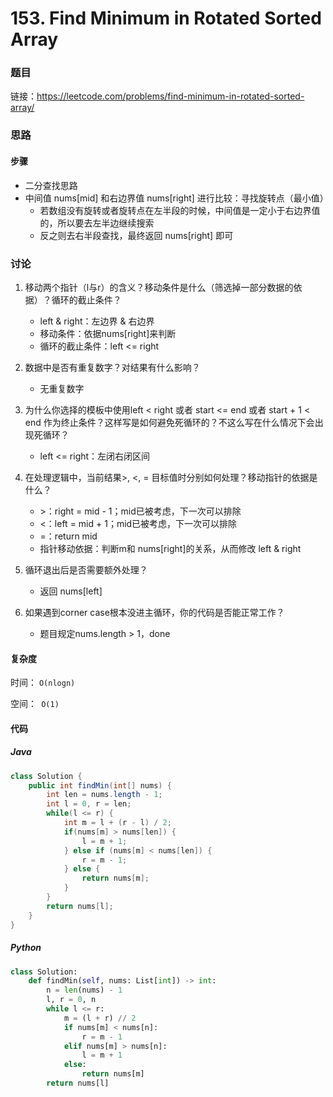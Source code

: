 

# 153. Find Minimum in Rotated Sorted Array

### 题目

链接：https://leetcode.com/problems/find-minimum-in-rotated-sorted-array/



### 思路

#### 步骤

- 二分查找思路
- 中间值 nums[mid] 和右边界值 nums[right] 进行比较：寻找旋转点（最小值）
  - 若数组没有旋转或者旋转点在左半段的时候，中间值是一定小于右边界值的，所以要去左半边继续搜索
  - 反之则去右半段查找，最终返回 nums[right] 即可



### 讨论

1. 移动两个指针（l与r）的含义？移动条件是什么（筛选掉一部分数据的依据）？循环的截止条件？

   - left & right：左边界 & 右边界
   - 移动条件：依据nums[right]来判断
   - 循环的截止条件：left <= right

2. 数据中是否有重复数字？对结果有什么影响？

   - 无重复数字

3. 为什么你选择的模板中使用left < right 或者 start <= end 或者 start + 1 < end 作为终止条件？这样写是如何避免死循环的？不这么写在什么情况下会出现死循环？

   - left <= right：左闭右闭区间
   
4. 在处理逻辑中，当前结果>, <, = 目标值时分别如何处理？移动指针的依据是什么？

   - \>：right = mid - 1；mid已被考虑，下一次可以排除
   - \<：left = mid + 1；mid已被考虑，下一次可以排除
   - =：return mid
   - 指针移动依据：判断m和 nums[right]的关系，从而修改 left & right

5. 循环退出后是否需要额外处理？

   - 返回 nums[left]

6. 如果遇到corner case根本没进主循环，你的代码是否能正常工作？

   - 题目规定nums.length > 1，done



#### 复杂度

时间： `O(nlogn)`

空间：` O(1)`

#### 代码

##### Java

```java
class Solution {
    public int findMin(int[] nums) {
        int len = nums.length - 1;
        int l = 0, r = len;
        while(l <= r) {
            int m = l + (r - l) / 2;
            if(nums[m] > nums[len]) {
                l = m + 1;
            } else if (nums[m] < nums[len]) {
                r = m - 1;
            } else {
                return nums[m];
            }
        }
        return nums[l];
    }
}
```



##### Python

```python
class Solution:
    def findMin(self, nums: List[int]) -> int:
        n = len(nums) - 1
        l, r = 0, n
        while l <= r:
            m = (l + r) // 2
            if nums[m] < nums[n]:
                r = m - 1
            elif nums[m] > nums[n]:
                l = m + 1
            else:
                return nums[m]
        return nums[l]
```

